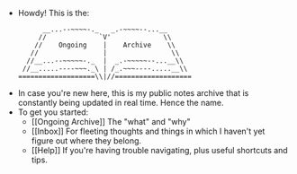 - Howdy! This is the:
  ```
        __...--~~~~-._   _.-~~~~--...__
       //             `V'             \\ 
      //    Ongoing    |    Archive    \\
     //                |                \\  
    //__...--~~~~~-._  |  _.-~~~~~--...__\\ 
   //__.....----~~~._\ | /_.~~~----.....__\\
  ===================\\|//===================
  ```
- In case you're new here, this is my public notes archive that is constantly being updated in real time. Hence the name.
- To get you started:
	- [[Ongoing Archive]]
	  The "what" and "why"
	- [[Inbox]]
	  For fleeting thoughts and things in which I haven't yet figure out where they belong.
	- [[Help]]
	  If you're having trouble navigating, plus useful shortcuts and tips.